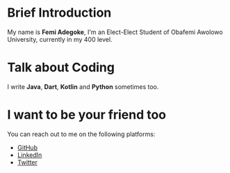 # Brief Introduction

My name is **Femi Adegoke**, I'm an Elect-Elect Student of Obafemi Awolowo University, currently in my 400 level.

# Talk about Coding

 I write **Java**, **Dart**, **Kotlin** and **Python** sometimes too.

# I want to be your friend too

You can reach out to me on the following platforms: 

- [GitHub](https://github.com/phemmelliot)
- [LinkedIn](https://www.linkedin.com/in/femi-adegoke/)
- [Twitter](https://twitter.com/AdegokeFemiE)
